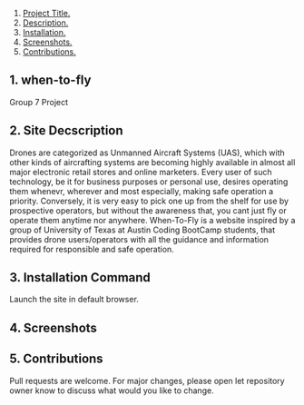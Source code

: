 1. [Project Title. ](#title)
2. [Description. ](#desc)
3. [Installation. ](#installation)
4. [Screenshots. ](#screenshots)
5. [Contributions. ](#contributions)



## 1. when-to-fly
Group 7 Project

## 2. Site Decscription
Drones are categorized as Unmanned Aircraft Systems (UAS), which with other kinds of aircrafting  systems are becoming highly available in almost all major electronic retail stores and online marketers. Every user of such technology, be it for business purposes or personal use, desires operating them whenevr, wherever and most especially, making safe operation a priority. Conversely, it is very easy to pick one up from the shelf for use by prospective operators, but without the awareness that, you cant just fly or operate them anytime nor anywhere.
When-To-Fly is a website inspired by a group of University of Texas at Austin Coding BootCamp students, that provides drone users/operators with all the guidance and information required for responsible and safe operation.

## 3. Installation Command
Launch the site in default browser.

## 4. Screenshots


## 5. Contributions
Pull requests are welcome. For major changes, please open let repository owner know to discuss what would you like to change.
